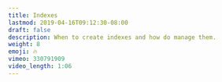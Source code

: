 ```yaml
---
title: Indexes
lastmod: 2019-04-16T09:12:30-08:00
draft: false
description: When to create indexes and how do manage them.
weight: 8
emoji: 🔥
vimeo: 330791909
video_length: 1:06
---
```

